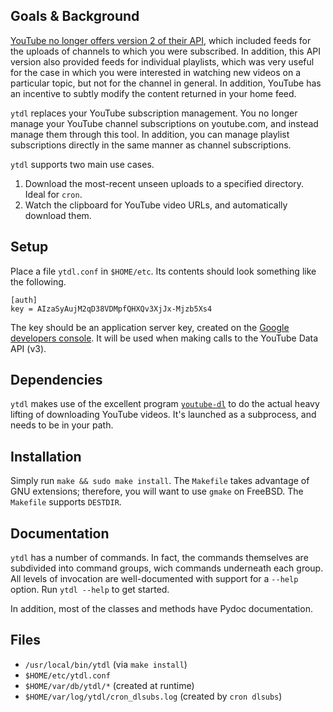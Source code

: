 Goals & Background
------------------
[YouTube no longer offers version 2 of their API][1], which included 
feeds for the uploads of channels to which you were subscribed.  In
addition, this API version also provided feeds for individual playlists,
which was very useful for the case in which you were interested in
watching new videos on a particular topic, but not for the channel in
general.  In addition, YouTube has an incentive to subtly modify the
content returned in your home feed.

`ytdl` replaces your YouTube subscription management.  You no longer
manage your YouTube channel subscriptions on youtube.com, and instead
manage them through this tool.  In addition, you can manage playlist
subscriptions directly in the same manner as channel subscriptions.

`ytdl` supports two main use cases.

1. Download the most-recent unseen uploads to a specified directory.
   Ideal for `cron`.
2. Watch the clipboard for YouTube video URLs, and automatically
   download them.

Setup
-----
Place a file `ytdl.conf` in `$HOME/etc`.  Its contents should look
something like the following.

    [auth]
    key = AIzaSyAujM2qD38VDMpfQHXQv3XjJx-Mjzb5Xs4

The key should be an application server key, created on the [Google
developers console][2].  It will be used when making calls to the
YouTube Data API (v3).

Dependencies
------------
`ytdl` makes use of the excellent program [`youtube-dl`][3] to do the
actual heavy lifting of downloading YouTube videos.  It's launched as a
subprocess, and needs to be in your path.

Installation
------------
Simply run `make && sudo make install`.  The `Makefile` takes advantage
of GNU extensions; therefore, you will want to use `gmake` on FreeBSD.
The `Makefile` supports `DESTDIR`.

Documentation
-------------
`ytdl` has a number of commands.  In fact, the commands themselves are
subdivided into command groups, wich commands underneath each group.
All levels of invocation are well-documented with support for a `--help`
option.  Run `ytdl --help` to get started.

In addition, most of the classes and methods have Pydoc documentation.

Files
-----
 - `/usr/local/bin/ytdl` (via `make install`)
 - `$HOME/etc/ytdl.conf`
 - `$HOME/var/db/ytdl/*` (created at runtime)
 - `$HOME/var/log/ytdl/cron_dlsubs.log` (created by `cron dlsubs`)

[1]: http://youtube-eng.blogspot.com/2015/03/dude-are-you-still-on-youtube-api-v2.html
[2]: https://console.developers.google.com/
[3]: http://rg3.github.io/youtube-dl/
